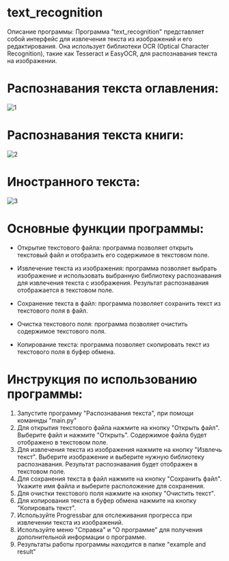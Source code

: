 # text_recognition
Описание программы:
Программа "text_recognition" представляет собой интерфейс для извлечения текста из изображений и его редактирования. Она использует библиотеки OCR (Optical Character Recognition), такие как Tesseract и EasyOCR, для распознавания текста на изображении.<br />
# Распознавания текста оглавления:
![1](https://github.com/Fetkulingr/text_recognition/assets/103204349/20600362-5cd6-4bb8-a412-6d36c1216333)<br />
# Распознавания текста книги:
![2](https://github.com/Fetkulingr/text_recognition/assets/103204349/2ecc2c22-ebbd-4cdc-9d87-30e5bc23d423)<br />
# Иностранного текста:
![3](https://github.com/Fetkulingr/text_recognition/assets/103204349/ca67fde0-4f99-4576-99d7-bf1afd066bca)<br />

# Основные функции программы:

- Открытие текстового файла: программа позволяет открыть текстовый файл и отобразить его содержимое в текстовом поле.

- Извлечение текста из изображения: программа позволяет выбрать изображение и использовать выбранную библиотеку распознавания для извлечения текста с изображения. Результат распознавания отображается в текстовом поле.

- Сохранение текста в файл: программа позволяет сохранить текст из текстового поля в файл.

- Очистка текстового поля: программа позволяет очистить содержимое текстового поля.

- Копирование текста: программа позволяет скопировать текст из текстового поля в буфер обмена.

# Инструкция по использованию программы:

1. Запустите программу "Распознавания текста", при помощи команнды "main.py"
2. Для открытия текстового файла нажмите на кнопку "Открыть файл". Выберите файл и нажмите "Открыть". Содержимое файла будет отображено в текстовом поле.
3. Для извлечения текста из изображения нажмите на кнопку "Извлечь текст". Выберите изображение и выберите нужную библиотеку распознавания. Результат распознавания будет отображен в текстовом поле.
4. Для сохранения текста в файл нажмите на кнопку "Сохранить файл". Укажите имя файла и выберите расположение для сохранения.
5. Для очистки текстового поля нажмите на кнопку "Очистить текст".
6. Для копирования текста в буфер обмена нажмите на кнопку "Копировать текст".
7. Используйте Progressbar для отслеживания прогресса при извлечении текста из изображений.
8. Используйте меню "Справка" и "О программе" для получения дополнительной информации о программе.
9. Результаты работы программы находится в папке "example and result"








